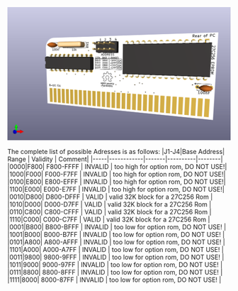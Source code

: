 ![image of pcb](https://github.com/VollMich/MINI_ISA_ROM/blob/main/front_new.png?raw=true)

The complete list of possible Adresses is as follows:
|J1-J4|Base Address| Range | Validity | Comment|
|-----|------------|-------|----------|--------|
|0000|F800| F800-FFFF | INVALID | too high for option rom, DO NOT USE!|
|1000|F000| F000-F7FF | INVALID | too high for option rom, DO NOT USE!|
|0100|E800| E800-EFFF | INVALID | too high for option rom, DO NOT USE!|
|1100|E000| E000-E7FF | INVALID | too high for option rom, DO NOT USE!|
|0010|D800| D800-DFFF | VALID   | valid 32K block for a 27C256 Rom    |
|1010|D000| D000-D7FF | VALID   | valid 32K block for a 27C256 Rom    |
|0110|C800| C800-CFFF | VALID   | valid 32K block for a 27C256 Rom    |
|1110|C000| C000-C7FF | VALID   | valid 32K block for a 27C256 Rom    | 
|0001|B800| B800-BFFF | INVALID | too low for option rom, DO NOT USE! |
|1001|B000| B000-B7FF | INVALID | too low for option rom, DO NOT USE! |
|0101|A800| A800-AFFF | INVALID | too low for option rom, DO NOT USE! |
|1101|A000| A000-A7FF | INVALID | too low for option rom, DO NOT USE! |
|0011|9800| 9800-9FFF | INVALID | too low for option rom, DO NOT USE! |
|1011|9000| 9000-97FF | INVALID | too low for option rom, DO NOT USE! |
|0111|8800| 8800-8FFF | INVALID | too low for option rom, DO NOT USE! |
|1111|8000| 8000-87FF | INVALID | too low for option rom, DO NOT USE! |

